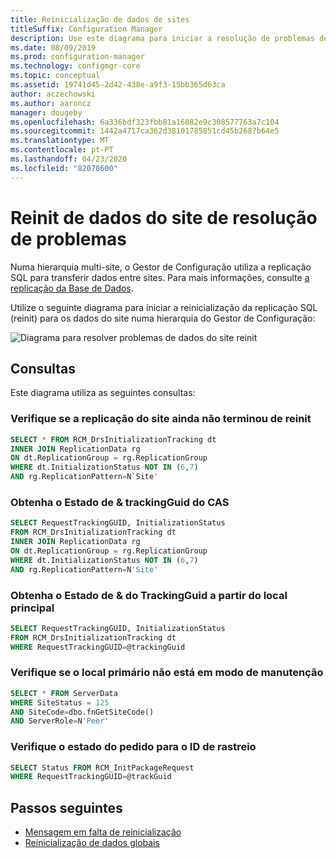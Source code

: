 ```yaml
---
title: Reinicialização de dados de sites
titleSuffix: Configuration Manager
description: Use este diagrama para iniciar a resolução de problemas de replicação SQL reinit para dados do site numa hierarquia do Gestor de Configuração
ms.date: 08/09/2019
ms.prod: configuration-manager
ms.technology: configmgr-core
ms.topic: conceptual
ms.assetid: 19741d45-2d42-438e-a9f3-15bb365d63ca
author: aczechowski
ms.author: aaroncz
manager: dougeby
ms.openlocfilehash: 6a336bdf323fbb81a16082e9c308577763a7c104
ms.sourcegitcommit: 1442a4717ca362d38101785851cd45b2687b64e5
ms.translationtype: MT
ms.contentlocale: pt-PT
ms.lasthandoff: 04/23/2020
ms.locfileid: "82078600"
---
```

# <a name="troubleshoot-site-data-reinit"></a>Reinit de dados do site de resolução de problemas

Numa hierarquia multi-site, o Gestor de Configuração utiliza a replicação SQL para transferir dados entre sites. Para mais informações, consulte [a replicação da Base de Dados](../../../plan-design/hierarchy/database-replication.md).

Utilize o seguinte diagrama para iniciar a reinicialização da replicação SQL (reinit) para os dados do site numa hierarquia do Gestor de Configuração:

![Diagrama para resolver problemas de dados do site reinit](media/site-data-reinit.svg)

## <a name="queries"></a>Consultas

Este diagrama utiliza as seguintes consultas:

### <a name="check-if-site-replication-hasnt-finished-reinit"></a>Verifique se a replicação do site ainda não terminou de reinit

```sql
SELECT * FROM RCM_DrsInitializationTracking dt
INNER JOIN ReplicationData rg
ON dt.ReplicationGroup = rg.ReplicationGroup
WHERE dt.InitializationStatus NOT IN (6,7)
AND rg.ReplicationPattern=N`Site'
```

### <a name="get-the-trackingguid--status-from-the-cas"></a>Obtenha o Estado de & trackingGuid do CAS

```sql
SELECT RequestTrackingGUID, InitializationStatus
FROM RCM_DrsInitializationTracking dt
INNER JOIN ReplicationData rg
ON dt.ReplicationGroup = rg.ReplicationGroup
WHERE dt.InitializationStatus NOT IN (6,7)
AND rg.ReplicationPattern=N'Site'
```

### <a name="get-the-trackingguid--status-from-the-primary-site"></a>Obtenha o Estado de & do TrackingGuid a partir do local principal

```sql
SELECT RequestTrackingGUID, InitializationStatus
FROM RCM_DrsInitializationTracking dt
WHERE RequestTrackingGUID=@trackingGuid
```

### <a name="check-primary-site-isnt-in-maintenance-mode"></a>Verifique se o local primário não está em modo de manutenção

```sql
SELECT * FROM ServerData
WHERE SiteStatus = 125
AND SiteCode=dbo.fnGetSiteCode()
AND ServerRole=N'Peer'
```

### <a name="check-request-status-for-the-tracking-id"></a>Verifique o estado do pedido para o ID de rastreio

```sql
SELECT Status FROM RCM_InitPackageRequest
WHERE RequestTrackingGUID=@trackGuid
```

## <a name="next-steps"></a>Passos seguintes

- [Mensagem em falta de reinicialização](reinit-missing-message.md)
- [Reinicialização de dados globais](global-data-reinit.md)
